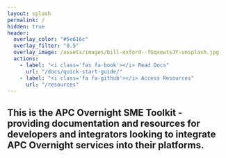```yaml
---
layout: splash
permalink: /
hidden: true
header:
  overlay_color: "#5e616c"
  overlay_filter: "0.5"
  overlay_image: /assets/images/bill-oxford--fGqsewtsJY-unsplash.jpg
  actions:
    - label: "<i class='fas fa-book'></i> Read Docs"
      url: "/docs/quick-start-guide/"
    - label: "<i class='fa fa-github'></i> Access Resources"
      url: "/resources"
---
```

## This is the APC Overnight SME Toolkit - providing documentation and resources for developers and integrators looking to integrate APC Overnight services into their platforms.